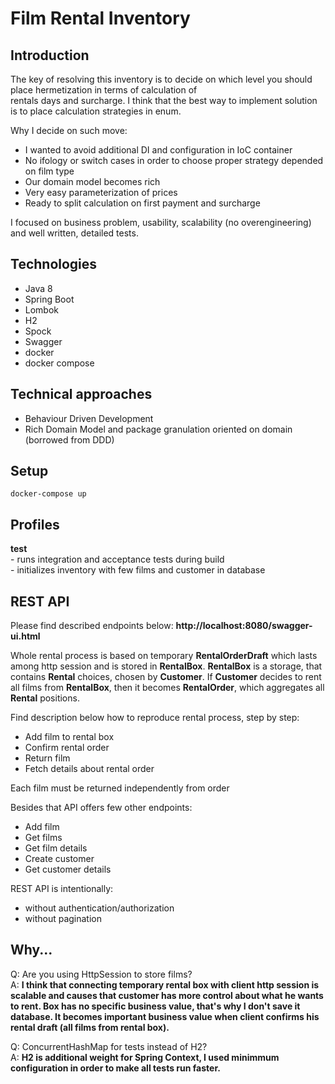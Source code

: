 

  
# Film Rental Inventory    
 ## Introduction    
 The key of resolving this inventory is to decide on which level you should place hermetization in terms of calculation of     
rentals days and surcharge. I think that the best way to implement solution is to place calculation strategies in enum.     
    
Why I decide on such move:    
- I wanted to avoid additional DI and configuration in IoC container     
- No ifology or switch cases in order to choose proper strategy depended on film type    
- Our domain model becomes rich     
- Very easy parameterization of prices    
- Ready to split calculation on first payment and surcharge     
  
I focused on business problem, usability, scalability (no overengineering) and well written, detailed tests.      

## Technologies    
 - Java 8    
- Spring Boot    
- Lombok    
- H2    
- Spock    
- Swagger 
- docker
- docker compose
   
    
## Technical approaches    
 - Behaviour Driven Development    
- Rich Domain Model and package granulation oriented on domain (borrowed from DDD)    
    
## Setup    
    
    docker-compose up  
 ## Profiles 
<b>test</b>    
	 - runs integration and acceptance tests during build    
    - initializes inventory with few films and customer in database    
    
## REST API     

Please find described endpoints below:
<b>http://localhost:8080/swagger-ui.html</b>    
    
Whole rental process is based on temporary <b>RentalOrderDraft</b> which lasts among http session and is stored in <b>RentalBox</b>. <b>RentalBox</b> is a storage, that contains <b>Rental</b> choices, chosen by <b>Customer</b>. If <b> Customer</b> decides to rent all films from <b>RentalBox</b>, then it becomes <b>RentalOrder</b>, which aggregates all <b>Rental</b> positions.
  
Find description below how to reproduce rental process, step by step:    
    
- Add film to rental box     
- Confirm rental order    
- Return film    
- Fetch details about rental order    
    
Each film must be returned independently from order    
    
Besides that API offers few other endpoints:    
- Add film    
- Get films    
- Get film details    
- Create customer    
- Get customer details      
        
REST API is intentionally:    
- without authentication/authorization     
- without pagination    
    
## Why...    
 Q: Are you using HttpSession to store films?    
A: <b> I think that connecting temporary rental box with client http session is scalable and causes that customer has more control about what he wants to rent. Box has no specific business value, that's why I don't save it database. It becomes important business value when client confirms his rental draft (all films from rental box).</b>         
    
Q: ConcurrentHashMap for tests instead of H2?    
A: <b>H2 is additional weight for Spring Context, I used minimmum configuration in order to make all tests run faster.</b>
